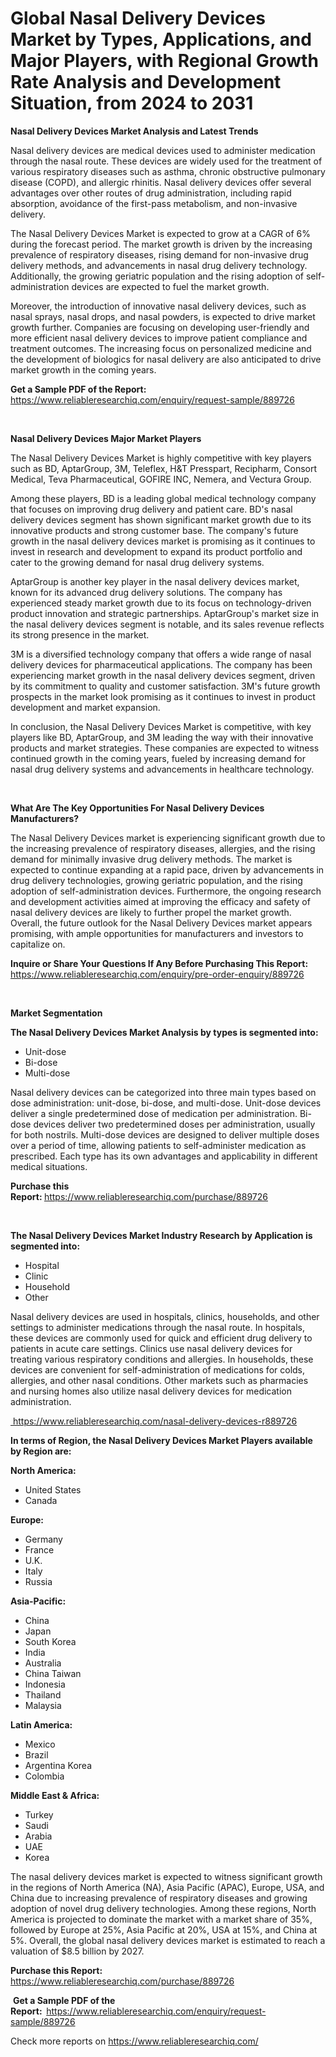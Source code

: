 <p><h1>Global Nasal Delivery Devices Market by Types, Applications, and Major Players, with Regional Growth Rate Analysis and Development Situation, from 2024 to 2031</h1></p><p><strong>Nasal Delivery Devices Market Analysis and Latest Trends</strong></p>
<p><p>Nasal delivery devices are medical devices used to administer medication through the nasal route. These devices are widely used for the treatment of various respiratory diseases such as asthma, chronic obstructive pulmonary disease (COPD), and allergic rhinitis. Nasal delivery devices offer several advantages over other routes of drug administration, including rapid absorption, avoidance of the first-pass metabolism, and non-invasive delivery.</p><p>The Nasal Delivery Devices Market is expected to grow at a CAGR of 6% during the forecast period. The market growth is driven by the increasing prevalence of respiratory diseases, rising demand for non-invasive drug delivery methods, and advancements in nasal drug delivery technology. Additionally, the growing geriatric population and the rising adoption of self-administration devices are expected to fuel the market growth.</p><p>Moreover, the introduction of innovative nasal delivery devices, such as nasal sprays, nasal drops, and nasal powders, is expected to drive market growth further. Companies are focusing on developing user-friendly and more efficient nasal delivery devices to improve patient compliance and treatment outcomes. The increasing focus on personalized medicine and the development of biologics for nasal delivery are also anticipated to drive market growth in the coming years.</p></p>
<p><strong>Get a Sample PDF of the Report:&nbsp;</strong> <a href="https://www.reliableresearchiq.com/enquiry/request-sample/889726">https://www.reliableresearchiq.com/enquiry/request-sample/889726</a></p>
<p>&nbsp;</p>
<p><strong>Nasal Delivery Devices Major Market Players</strong></p>
<p><p>The Nasal Delivery Devices Market is highly competitive with key players such as BD, AptarGroup, 3M, Teleflex, H&T Presspart, Recipharm, Consort Medical, Teva Pharmaceutical, GOFIRE INC, Nemera, and Vectura Group.</p><p>Among these players, BD is a leading global medical technology company that focuses on improving drug delivery and patient care. BD's nasal delivery devices segment has shown significant market growth due to its innovative products and strong customer base. The company's future growth in the nasal delivery devices market is promising as it continues to invest in research and development to expand its product portfolio and cater to the growing demand for nasal drug delivery systems.</p><p>AptarGroup is another key player in the nasal delivery devices market, known for its advanced drug delivery solutions. The company has experienced steady market growth due to its focus on technology-driven product innovation and strategic partnerships. AptarGroup's market size in the nasal delivery devices segment is notable, and its sales revenue reflects its strong presence in the market.</p><p>3M is a diversified technology company that offers a wide range of nasal delivery devices for pharmaceutical applications. The company has been experiencing market growth in the nasal delivery devices segment, driven by its commitment to quality and customer satisfaction. 3M's future growth prospects in the market look promising as it continues to invest in product development and market expansion.</p><p>In conclusion, the Nasal Delivery Devices Market is competitive, with key players like BD, AptarGroup, and 3M leading the way with their innovative products and market strategies. These companies are expected to witness continued growth in the coming years, fueled by increasing demand for nasal drug delivery systems and advancements in healthcare technology.</p></p>
<p>&nbsp;</p>
<p><strong>What Are The Key Opportunities For Nasal Delivery Devices Manufacturers?</strong></p>
<p><p>The Nasal Delivery Devices market is experiencing significant growth due to the increasing prevalence of respiratory diseases, allergies, and the rising demand for minimally invasive drug delivery methods. The market is expected to continue expanding at a rapid pace, driven by advancements in drug delivery technologies, growing geriatric population, and the rising adoption of self-administration devices. Furthermore, the ongoing research and development activities aimed at improving the efficacy and safety of nasal delivery devices are likely to further propel the market growth. Overall, the future outlook for the Nasal Delivery Devices market appears promising, with ample opportunities for manufacturers and investors to capitalize on.</p></p>
<p><strong>Inquire or Share Your Questions If Any Before Purchasing This Report:</strong> <a href="https://www.reliableresearchiq.com/enquiry/pre-order-enquiry/889726">https://www.reliableresearchiq.com/enquiry/pre-order-enquiry/889726</a></p>
<p>&nbsp;</p>
<p><strong>Market Segmentation</strong></p>
<p><strong>The Nasal Delivery Devices Market Analysis by types is segmented into:</strong></p>
<p><ul><li>Unit-dose</li><li>Bi-dose</li><li>Multi-dose</li></ul></p>
<p><p>Nasal delivery devices can be categorized into three main types based on dose administration: unit-dose, bi-dose, and multi-dose. Unit-dose devices deliver a single predetermined dose of medication per administration. Bi-dose devices deliver two predetermined doses per administration, usually for both nostrils. Multi-dose devices are designed to deliver multiple doses over a period of time, allowing patients to self-administer medication as prescribed. Each type has its own advantages and applicability in different medical situations.</p></p>
<p><strong>Purchase this Report:&nbsp;</strong><a href="https://www.reliableresearchiq.com/purchase/889726">https://www.reliableresearchiq.com/purchase/889726</a></p>
<p>&nbsp;</p>
<p><strong>The Nasal Delivery Devices Market Industry Research by Application is segmented into:</strong></p>
<p><ul><li>Hospital</li><li>Clinic</li><li>Household</li><li>Other</li></ul></p>
<p><p>Nasal delivery devices are used in hospitals, clinics, households, and other settings to administer medications through the nasal route. In hospitals, these devices are commonly used for quick and efficient drug delivery to patients in acute care settings. Clinics use nasal delivery devices for treating various respiratory conditions and allergies. In households, these devices are convenient for self-administration of medications for colds, allergies, and other nasal conditions. Other markets such as pharmacies and nursing homes also utilize nasal delivery devices for medication administration.</p></p>
<p><a href="https://www.reliableresearchiq.com/nasal-delivery-devices-r889726">&nbsp;https://www.reliableresearchiq.com/nasal-delivery-devices-r889726</a></p>
<p><strong>In terms of Region, the Nasal Delivery Devices Market Players available by Region are:</strong></p>
<p>
    <p> <strong> North America: </strong>
        <ul>
            <li>United States</li>
            <li>Canada</li>
        </ul>
        </p> 
    <p> <strong> Europe: </strong>
        <ul>
            <li>Germany</li>
            <li>France</li>
            <li>U.K.</li>
            <li>Italy</li>
            <li>Russia</li>
        </ul>
        </p> 
    <p> <strong> Asia-Pacific: </strong>
        <ul>
            <li>China</li>
            <li>Japan</li>
            <li>South Korea</li>
            <li>India</li>
            <li>Australia</li>
            <li>China Taiwan</li>
            <li>Indonesia</li>
            <li>Thailand</li>
            <li>Malaysia</li>
        </ul>
        </p> 
    <p> <strong> Latin America: </strong>
        <ul>
            <li>Mexico</li>
            <li>Brazil</li>
            <li>Argentina Korea</li>
            <li>Colombia</li>
        </ul>
        </p> 
    <p> <strong> Middle East & Africa: </strong>
        <ul>
            <li>Turkey</li>
            <li>Saudi</li>
            <li>Arabia</li>
            <li>UAE</li>
            <li>Korea</li>
        </ul>
    </p>
    </p>
<p><p>The nasal delivery devices market is expected to witness significant growth in the regions of North America (NA), Asia Pacific (APAC), Europe, USA, and China due to increasing prevalence of respiratory diseases and growing adoption of novel drug delivery technologies. Among these regions, North America is projected to dominate the market with a market share of 35%, followed by Europe at 25%, Asia Pacific at 20%, USA at 15%, and China at 5%. Overall, the global nasal delivery devices market is estimated to reach a valuation of $8.5 billion by 2027.</p></p>
<p><strong>Purchase this Report: </strong><a href="https://www.reliableresearchiq.com/purchase/889726">https://www.reliableresearchiq.com/purchase/889726</a></p>
<p>&nbsp;<strong>Get a Sample PDF of the Report:&nbsp;&nbsp;</strong><a href="https://www.reliableresearchiq.com/enquiry/request-sample/889726">https://www.reliableresearchiq.com/enquiry/request-sample/889726</a></p>
<p><strong></strong></p>
<p>Check more reports on <a href="https://www.reliableresearchiq.com/">https://www.reliableresearchiq.com/</a></p>
